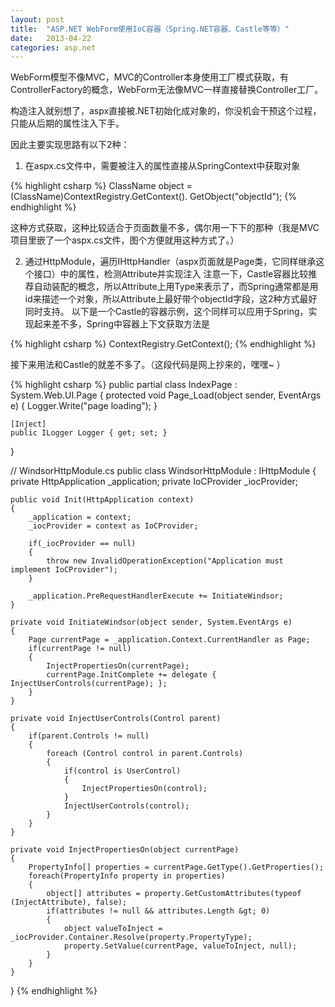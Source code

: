 ```yaml
---
layout: post
title:  "ASP.NET WebForm使用IoC容器（Spring.NET容器、Castle等等）"
date:   2013-04-22
categories: asp.net
---
```


WebForm模型不像MVC，MVC的Controller本身使用工厂模式获取，有ControllerFactory的概念，WebForm无法像MVC一样直接替换Controller工厂。

构造注入就别想了，aspx直接被.NET初始化成对象的，你没机会干预这个过程，只能从后期的属性注入下手。

因此主要实现思路有以下2种：

1. 在aspx.cs文件中，需要被注入的属性直接从SpringContext中获取对象

{% highlight csharp %}
ClassName object = (ClassName)ContextRegistry.GetContext().
GetObject("objectId");
{% endhighlight %}

这种方式获取，这种比较适合于页面数量不多，偶尔用一下下的那种（我是MVC项目里嵌了一个aspx.cs文件，图个方便就用这种方式了。）

2. 通过HttpModule，遍历IHttpHandler（aspx页面就是Page类，它同样继承这个接口）中的属性，检测Attribute并实现注入
注意一下，Castle容器比较推荐自动装配的概念，所以Attribute上用Type来表示了，而Spring通常都是用id来描述一个对象，所以Attribute上最好带个objectId字段，这2种方式最好同时支持。
以下是一个Castle的容器示例，这个同样可以应用于Spring，实现起来差不多，Spring中容器上下文获取方法是

{% highlight csharp %}
ContextRegistry.GetContext();
{% endhighlight %}

接下来用法和Castle的就差不多了。（这段代码是网上抄来的，嘿嘿~ ）

{% highlight csharp %}
public partial class IndexPage : System.Web.UI.Page
{
    protected void Page_Load(object sender, EventArgs e)
    {
        Logger.Write("page loading");
    }

    [Inject]
    public ILogger Logger { get; set; }
}

// WindsorHttpModule.cs
public class WindsorHttpModule : IHttpModule
{
    private HttpApplication _application;
    private IoCProvider _iocProvider;

    public void Init(HttpApplication context)
    {
        _application = context;
        _iocProvider = context as IoCProvider;

        if(_iocProvider == null)
        {
            throw new InvalidOperationException("Application must implement IoCProvider");
        }

        _application.PreRequestHandlerExecute += InitiateWindsor;
    }

    private void InitiateWindsor(object sender, System.EventArgs e)
    {
        Page currentPage = _application.Context.CurrentHandler as Page;
        if(currentPage != null)
        {
            InjectPropertiesOn(currentPage);
            currentPage.InitComplete += delegate { InjectUserControls(currentPage); };
        }
    }

    private void InjectUserControls(Control parent)
    {
        if(parent.Controls != null)
        {
            foreach (Control control in parent.Controls)
            {
                if(control is UserControl)
                {
                    InjectPropertiesOn(control);
                }
                InjectUserControls(control);
            }
        }
    }

    private void InjectPropertiesOn(object currentPage)
    {
        PropertyInfo[] properties = currentPage.GetType().GetProperties();
        foreach(PropertyInfo property in properties)
        {
            object[] attributes = property.GetCustomAttributes(typeof (InjectAttribute), false);
            if(attributes != null && attributes.Length &gt; 0)
            {
                object valueToInject = _iocProvider.Container.Resolve(property.PropertyType);
                property.SetValue(currentPage, valueToInject, null);
            }
        }
    }
}
{% endhighlight %}